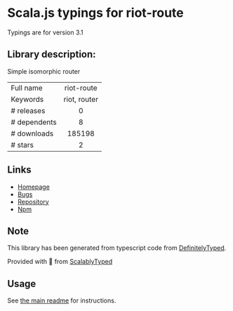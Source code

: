 
# Scala.js typings for riot-route

Typings are for version 3.1

## Library description:
Simple isomorphic router

|                    |                 |
| ------------------ | :-------------: |
| Full name          | riot-route |
| Keywords           | riot, router |
| # releases         | 0 |
| # dependents       | 8 |
| # downloads        | 185198 |
| # stars            | 2 |

## Links
- [Homepage](https://github.com/riot/route#readme)
- [Bugs](https://github.com/riot/route/issues)
- [Repository](https://github.com/riot/route)
- [Npm](https://www.npmjs.com/package/riot-route)
    


## Note
This library has been generated from typescript code from [DefinitelyTyped](https://definitelytyped.org).

Provided with :purple_heart: from [ScalablyTyped](https://github.com/oyvindberg/ScalablyTyped)

## Usage
See [the main readme](../../readme.md) for instructions.


